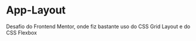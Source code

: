 # App-Layout
 Desafio do Frontend Mentor, onde fiz bastante uso do CSS Grid Layout e do CSS Flexbox
